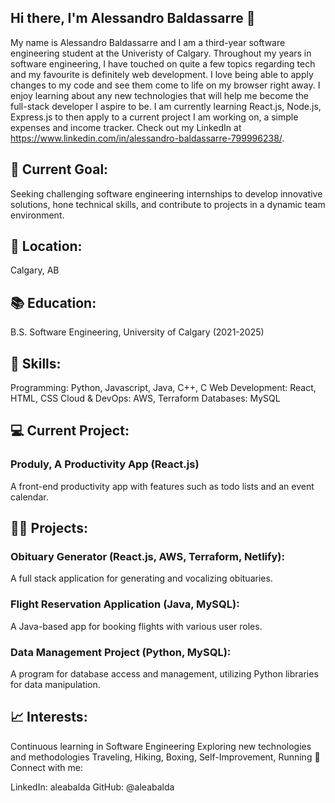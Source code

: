 ## Hi there, I'm Alessandro Baldassarre 👋

My name is Alessandro Baldassarre and I am a third-year software engineering student at the Univeristy of Calgary. Throughout my years in software engineering, I have touched on quite a few topics regarding tech and my favourite is definitely web development. I love being able to apply changes to my code and see them come to life on my browser right away. I enjoy learning about any new technologies that will help me become the full-stack developer I aspire to be. I am currently learning React.js, Node.js, Express.js to then apply to a current project I am working on, a simple expenses and income tracker. Check out my LinkedIn at https://www.linkedin.com/in/alessandro-baldassarre-799996238/.

## 🎯 Current Goal: 
Seeking challenging software engineering internships to develop innovative solutions, hone technical skills, and contribute to projects in a dynamic team environment.

## 📍 Location: 
Calgary, AB

## 📚 Education: 
B.S. Software Engineering, University of Calgary (2021-2025)

## 🔧 Skills:

Programming: Python, Javascript, Java, C++, C
Web Development: React, HTML, CSS
Cloud & DevOps: AWS, Terraform
Databases: MySQL

## :computer: Current Project:
### Produly, A Productivity App (React.js)
A front-end productivity app with features such as todo lists and an event calendar.

## 👨‍💻 Projects:
### Obituary Generator (React.js, AWS, Terraform, Netlify): 
A full stack application for generating and vocalizing obituaries.
### Flight Reservation Application (Java, MySQL): 
A Java-based app for booking flights with various user roles.
### Data Management Project (Python, MySQL): 
A program for database access and management, utilizing Python libraries for data manipulation.

## 📈 Interests:
Continuous learning in Software Engineering
Exploring new technologies and methodologies
Traveling, Hiking, Boxing, Self-Improvement, Running
🔗 Connect with me:

LinkedIn: aleabalda
GitHub: @aleabalda
